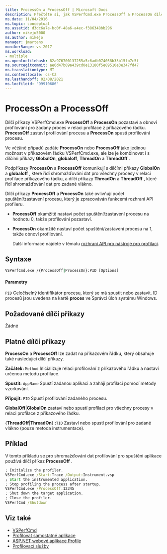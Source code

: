 ```yaml
---
title: ProcessOn a ProcessOff | Microsoft Docs
description: Přečtěte si, jak VSPerfCmd.exe ProcessOff a ProcessOn dílčí příkazy pozastaví a obnoví profilování pro zadaný proces v relaci profilace z příkazového řádku.
ms.date: 11/04/2016
ms.topic: conceptual
ms.assetid: d3dc6a7e-bc0f-48a6-a4ec-f386348bb296
author: mikejo5000
ms.author: mikejo
manager: jmartens
monikerRange: vs-2017
ms.workload:
- multiple
ms.openlocfilehash: 82a976700137255a5c6adb074058b33b15fb7c5f
ms.sourcegitcommit: ae6d47b09a439cd0e13180f5e89510e3e347fd47
ms.translationtype: MT
ms.contentlocale: cs-CZ
ms.lasthandoff: 02/08/2021
ms.locfileid: "99910686"
---
```

# <a name="processon-and-processoff"></a>ProcessOn a ProcessOff
Dílčí příkazy VSPerfCmd.exe **ProcessOff** a **ProcessOn** pozastaví a obnoví profilování pro zadaný proces v relaci profilace z příkazového řádku. **ProcessOff** zastaví profilování procesu a **ProcessOn** spustí profilování procesu.

 Ve většině případů zadáte **ProcessOn** nebo **ProcessOff** jako jedinou možnost v příkazovém řádku VSPerfCmd.exe, ale lze je kombinovat i s dílčími příkazy **GlobalOn**, **globaloff**, **ThreadOn** a **ThreadOff** .

 Podpříkazy **ProcessOn** a **ProcessOff** komunikují s dílčími příkazy **GlobalOn** a **globaloff** , které řídí shromažďování dat pro všechny procesy v relaci profilace příkazového řádku, a dílčí příkazy **ThreadOn** a **ThreadOff** , které řídí shromažďování dat pro zadané vlákno.

 Dílčí příkazy **ProcessOff** a **ProcessOn** také ovlivňují počet spuštění/zastavení procesu, který je zpracováván funkcemi rozhraní API profileru.

- **ProcessOff** okamžitě nastaví počet spuštění/zastavení procesu na hodnotu 0, takže profilování pozastaví.

- **ProcessOn** okamžitě nastaví počet spuštění/zastavení procesu na 1, takže obnoví profilování.

  Další informace najdete v tématu [rozhraní API pro nástroje pro profilaci](../profiling/profiling-tools-apis.md).

## <a name="syntax"></a>Syntaxe

```cmd
VSPerfCmd.exe /{ProcessOff|ProcessOn}:PID [Options]

```

#### <a name="parameters"></a>Parametry
 `PID` Celočíselný identifikátor procesu, který se má spustit nebo zastavit. ID procesů jsou uvedena na kartě **proces** ve Správci úloh systému Windows.

## <a name="required-subcommands"></a>Požadované dílčí příkazy
 Žádné

## <a name="valid-subcommands"></a>Platné dílčí příkazy
 **ProcessOn** a **ProcessOff** lze zadat na příkazovém řádku, který obsahuje také následující dílčí příkazy.

 **Začátek:** `Method` Inicializuje relaci profilování z příkazového řádku a nastaví určenou metodu profilace.

 **Spustit:** `AppName` Spustí zadanou aplikaci a zahájí profilaci pomocí metody vzorkování.

 **Připojit:** `PID` Spustí profilování zadaného procesu.

 **GlobalOff**&#124;**GlobalOn** zastaví nebo spustí profilaci pro všechny procesy v relaci profilace z příkazového řádku.

 {**ThreadOff**&#124;**ThreadOn**} **:**`TID` Zastaví nebo spustí profilování pro zadané vlákno (pouze metoda instrumentace).

## <a name="example"></a>Příklad
 V tomto příkladu se pro shromažďování dat profilování pro spuštění aplikace používá dílčí příkaz **ProcessOff** .

```cmd
; Initialize the profiler.
VSPerfCmd.exe /Start:Trace /Output:Instrument.vsp
; Start the instrumented application.
; Stop profiling the process after startup.
VSPerfCmd.exe /ProcessOff:12345
; Shut down the target application.
; Close the profiler.
VSPerfCmd /Shutdown

```

## <a name="see-also"></a>Viz také
- [VSPerfCmd](../profiling/vsperfcmd.md)
- [Profilovat samostatné aplikace](../profiling/command-line-profiling-of-stand-alone-applications.md)
- [ASP.NET webové aplikace Profile](../profiling/command-line-profiling-of-aspnet-web-applications.md)
- [Profilovací služby](../profiling/command-line-profiling-of-services.md)
